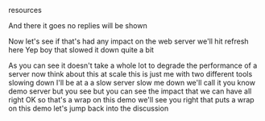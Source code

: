 resources

And there it goes no replies will be shown 

Now let's see if that's had any impact on the web server we'll hit refresh here Yep boy that slowed it down quite a bit

As you can see it doesn't take a whole lot to degrade the performance of a server now think about this at scale this is just me with two different tools slowing down I'll be at a a slow server slow me down we'll call it you know demo server but you see but you can see the impact that we can have all right OK so that's a wrap on this demo we'll see you right that puts a wrap on this demo let's jump back into the discussion
